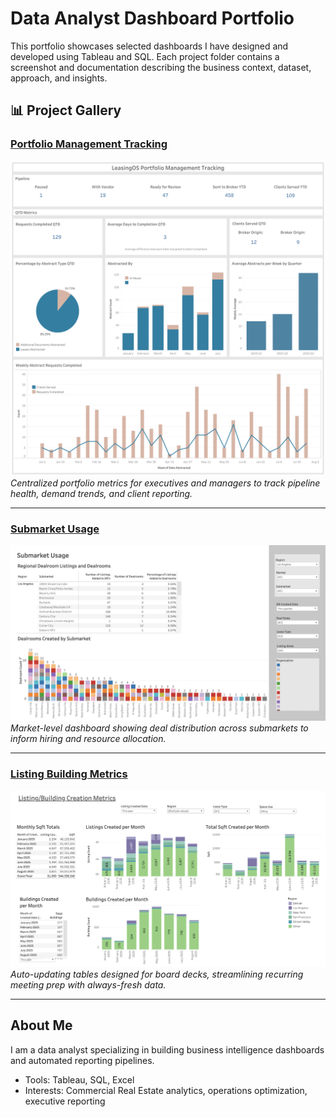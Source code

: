 # Data Analyst Dashboard Portfolio

This portfolio showcases selected dashboards I have designed and developed using Tableau and SQL. 
Each project folder contains a screenshot and documentation describing the business context, dataset, approach, and insights.

## 📊 Project Gallery  

### [Portfolio Management Tracking](portfolio-management-tracking)  
[![Portfolio Management Tracking](portfolio-management-tracking/screenshot.png)](portfolio-management-tracking)  
*Centralized portfolio metrics for executives and managers to track pipeline health, demand trends, and client reporting.*  

---

### [Submarket Usage](submarket-usage)  
[![Submarket Usage](submarket-usage/screenshot.png)](submarket-usage)  
*Market-level dashboard showing deal distribution across submarkets to inform hiring and resource allocation.*  

---

### [Listing Building Metrics](listing-building-metrics)  
[![Listing Building Metrics](listing-building-metrics/screenshot.png)](listing-building-metrics)  
*Auto-updating tables designed for board decks, streamlining recurring meeting prep with always-fresh data.*  

---

## About Me

I am a data analyst specializing in building business intelligence dashboards and automated reporting pipelines.
- Tools: Tableau, SQL, Excel
- Interests: Commercial Real Estate analytics, operations optimization, executive reporting
